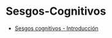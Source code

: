 # Sesgos-Cognitivos

- [Sesgos cognitivos - Introducción](https://github.com/SR2A/Sesgos-Cognitivos/blob/main/SesgosSegInf.md)
